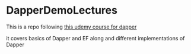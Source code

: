 # DapperDemoLectures

This is a repo following [this udemy course for dapper](https://www.udemy.com/course/dapper-the-complete-guide/)

it covers basics of Dapper and EF along and different implementations of Dapper
